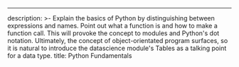 ---
description: >-
  Explain the basics of Python by distinguishing between expressions and names.
  Point out what a function is and how to make a function call. This will
  provoke the concept to modules and Python's dot notation. Ultimately, the
  concept of object-orientated program surfaces, so it is natural to introduce
  the datascience module's Tables as a talking point for a data type.
title: Python Fundamentals
